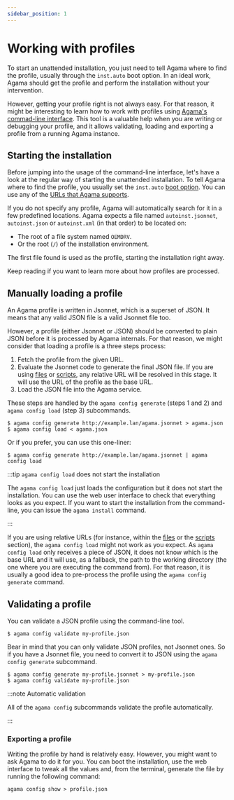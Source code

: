 ```yaml
---
sidebar_position: 1
---
```


# Working with profiles

To start an unattended installation, you just need to tell Agama where to find the profile, usually
through the `inst.auto` boot option. In an ideal work, Agama should get the profile and perform the
installation without your intervention.

However, getting your profile right is not always easy. For that reason, it might be interesting to
learn how to work with profiles using [Agama's commad-line interface](../cli). This tool is a
valuable help when you are writing or debugging your profile, and it allows validating, loading and
exporting a profile from a running Agama instance.

## Starting the installation

Before jumping into the usage of the command-line interface, let's have a look at the regular way of
starting the unattended installation. To tell Agama where to find the profile, you usually set the
`inst.auto` [boot option](../boot_options). You can use any of the
[URLs that Agama supports](../urls).

If you do not specify any profile, Agama will automatically search for it in a few predefined
locations. Agama expects a file named `autoinst.jsonnet`, `autoinst.json` or `autoinst.xml` (in that
order) to be located on:

- The root of a file system named `OEMDRV`.
- Or the root (`/`) of the installation environment.

The first file found is used as the profile, starting the installation right away.

Keep reading if you want to learn more about how profiles are processed.

## Manually loading a profile

An Agama profile is written in Jsonnet, which is a superset of JSON. It means that any valid JSON
file is a valid Jsonnet file too.

However, a profile (either Jsonnet or JSON) should be converted to plain JSON before it is processed
by Agama internals. For that reason, we might consider that loading a profile is a three steps
process:

1. Fetch the profile from the given URL.
2. Evaluate the Jsonnet code to generate the final JSON file. If you are using
   [files](./profile/files) or [scripts](./profile/scripts), any relative URL will be resolved in
   this stage. It will use the URL of the profile as the base URL.
3. Load the JSON file into the Agama service.

These steps are handled by the `agama config generate` (steps 1 and 2) and `agama config load`
(step 3) subcommands.

```console
$ agama config generate http://example.lan/agama.jsonnet > agama.json
$ agama config load < agama.json
```

Or if you prefer, you can use this one-liner:

```
$ agama config generate http://example.lan/agama.jsonnet | agama config load
```

:::tip `agama config load` does not start the installation

The `agama config load` just loads the configuration but it does not start the installation. You can
use the web user interface to check that everything looks as you expect. If you want to start the
installation from the command-line, you can issue the `agama install` command.

:::

If you are using relative URLs (for instance, within the [files](./files) or the
[scripts](./scripts) section), the `agama config load` might not work as you expect. As
`agama config load` only receives a piece of JSON, it does not know which is the base URL and it
will use, as a fallback, the path to the working directory (the one where you are executing the
command from). For that reason, it is usually a good idea to pre-process the profile using the
`agama config generate` command.

## Validating a profile

You can validate a JSON profile using the command-line tool.

```console
$ agama config validate my-profile.json
```

Bear in mind that you can only validate JSON profiles, not Jsonnet ones. So if you have a Jsonnet
file, you need to convert it to JSON using the `agama config generate` subcommand.

```console
$ agama config generate my-profile.jsonnet > my-profile.json
$ agama config validate my-profile.json
```

:::note Automatic validation

All of the `agama config` subcommands validate the profile automatically.

:::

### Exporting a profile

Writing the profile by hand is relatively easy. However, you might want to ask Agama to do it for
you. You can boot the installation, use the web interface to tweak all the values and, from the
terminal, generate the file by running the following command:

```console
agama config show > profile.json
```
